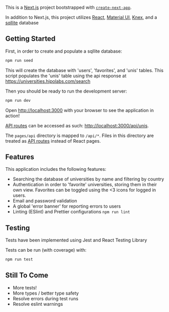 This is a [Next.js](https://nextjs.org/) project bootstrapped with [`create-next-app`](https://github.com/vercel/next.js/tree/canary/packages/create-next-app).

In addition to Next.js, this project utilizes [React](https://reactjs.org/), [Material UI](https://material-ui.com/), [Knex](https://knexjs.org/), and a [sqllite](https://www.sqlite.org/index.html) database

## Getting Started
First, in order to create and populate a sqllite database:

```bash
npm run seed
```

This will create the database with 'users', 'favorites', and 'unis' tables. This script populates the 'unis' table using the api response at https://universities.hipolabs.com/search

Then you should be ready to run the development server:

```bash
npm run dev
```

Open [http://localhost:3000](http://localhost:3000) with your browser to see the application in action!


[API routes](https://nextjs.org/docs/api-routes/introduction) can be accessed as such: [http://localhost:3000/api/unis](http://localhost:3000/api/unis).

The `pages/api` directory is mapped to `/api/*`. Files in this directory are treated as [API routes](https://nextjs.org/docs/api-routes/introduction) instead of React pages.

## Features
This application includes the following features: 
- Searching the database of universities by name and filtering by country
- Authentication in order to 'favorite' universities, storing them in their own view. Favorites can be toggled using the <3 icons for logged in users. 
- Email and password validation 
- A global 'error banner' for reporting errors to users
- Linting (ESlint) and Prettier configurations ```npm run lint```

## Testing
Tests have been implemented using Jest and React Testing Library

Tests can be run (with coverage) with: 
```bash
npm run test
```

## Still To Come
- More tests!
- More types / better type safety
- Resolve errors during test runs
- Resolve eslint warnings
